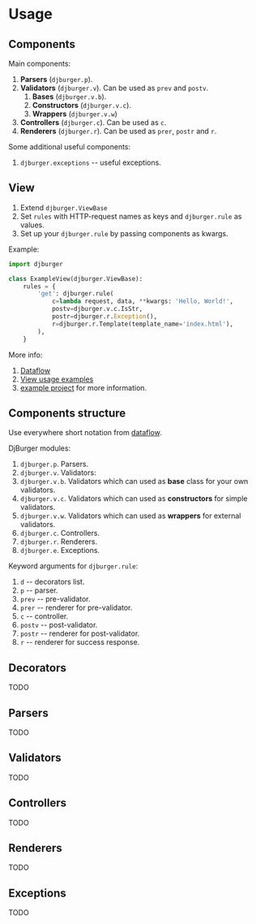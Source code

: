 # Usage

## Components

Main components:

1. **Parsers** (`djburger.p`).
2. **Validators** (`djburger.v`). Can be used as `prev` and `postv`.
    1. **Bases** (`djburger.v.b`).
    2. **Constructors** (`djburger.v.c`).
    3. **Wrappers** (`djburger.v.w`)
3. **Controllers** (`djburger.c`). Can be used as `c`.
4. **Renderers** (`djburger.r`). Can be used as `prer`, `postr` and `r`.

Some additional useful components:

1. `djburger.exceptions` -- useful exceptions.


## View

1. Extend `djburger.ViewBase`
1. Set `rules` with HTTP-request names as keys and `djburger.rule` as values.
1. Set up your `djburger.rule` by passing components as kwargs.

Example:

```python
import djburger

class ExampleView(djburger.ViewBase):
    rules = {
        'get': djburger.rule(
            c=lambda request, data, **kwargs: 'Hello, World!',
            postv=djburger.v.c.IsStr,
            postr=djburger.r.Exception(),
            r=djburger.r.Template(template_name='index.html'),
        ),
    }
```

More info:

1. [Dataflow](philosophy.html#dataflow)
1. [View usage examples](examples.html#view)
1. [example project](https://github.com/orsinium/djburger/tree/master/example) for more information.


## Components structure

Use everywhere short notation from [dataflow](philosophy.html#dataflow).

DjBurger modules:

1. `djburger.p`. Parsers.
1. `djburger.v`. Validators:
  1. `djburger.v.b`. Validators which can used as **base** class for your own validators.
  1. `djburger.v.c`. Validators which can used as **constructors** for simple validators.
  1. `djburger.v.w`. Validators which can used as **wrappers** for external validators.
1. `djburger.c`. Controllers.
1. `djburger.r`. Renderers.
1. `djburger.e`. Exceptions.

Keyword arguments for `djburger.rule`:

1. `d` -- decorators list.
1. `p` -- parser.
1. `prev` -- pre-validator.
1. `prer` -- renderer for pre-validator.
1. `c` -- controller.
1. `postv` -- post-validator.
1. `postr` -- renderer for post-validator.
1. `r` -- renderer for success response.


## Decorators

TODO

## Parsers

TODO

## Validators

TODO

## Controllers

TODO

## Renderers

TODO

## Exceptions

TODO
